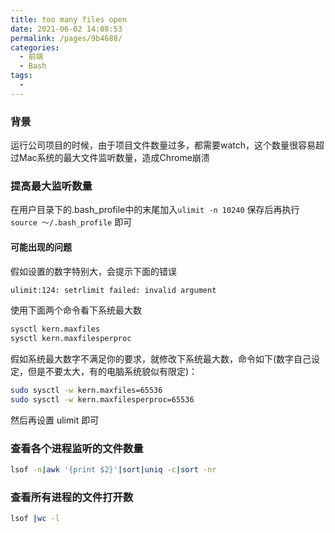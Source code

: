 ```yaml
---
title: too many files open
date: 2021-06-02 14:08:53
permalink: /pages/9b4688/
categories:
  - 前端
  - Bash
tags:
  - 
---
```

### 背景

运行公司项目的时候，由于项目文件数量过多，都需要watch，这个数量很容易超过Mac系统的最大文件监听数量，造成Chrome崩溃

<!-- more -->

### 提高最大监听数量

在用户目录下的.bash_profile中的末尾加入`ulimit -n 10240`
保存后再执行 `source ～/.bash_profile` 即可

#### 可能出现的问题

假如设置的数字特别大，会提示下面的错误

```bash
ulimit:124: setrlimit failed: invalid argument
```

使用下面两个命令看下系统最大数

```bash
sysctl kern.maxfiles
sysctl kern.maxfilesperproc
```


假如系统最大数字不满足你的要求，就修改下系统最大数，命令如下(数字自己设定，但是不要太大，有的电脑系统貌似有限定)：

```bash
sudo sysctl -w kern.maxfiles=65536
sudo sysctl -w kern.maxfilesperproc=65536
```


然后再设置 ulimit 即可



### 查看各个进程监听的文件数量

```bash
lsof -n|awk '{print $2}'|sort|uniq -c|sort -nr
```





### 查看所有进程的文件打开数

```bash
lsof |wc -l
```




